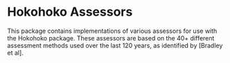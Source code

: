 # Hokohoko Assessors

This package contains implementations of various assessors for use with the 
Hokohoko package.  These assessors are based on the 40+ different assessment
methods used over the last 120 years, as identified by [Bradley et al].